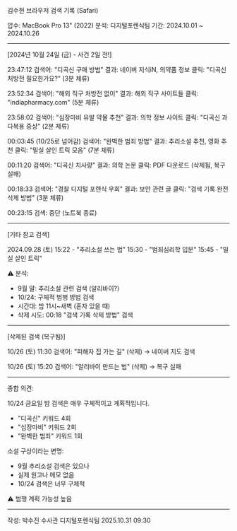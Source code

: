 김수현 브라우저 검색 기록 (Safari)

압수: MacBook Pro 13" (2022)
분석: 디지털포렌식팀
기간: 2024.10.01 ~ 2024.10.26

---

[2024년 10월 24일 (금) - 사건 2일 전!]

23:47:12
검색어: "디곡신 구매 방법"
결과: 네이버 지식iN, 의약품 정보
클릭: "디곡신 처방전 필요한가요?" (3분 체류)

23:52:34
검색어: "해외 직구 처방전 없이"
결과: 해외 직구 사이트들
클릭: "indiapharmacy.com" (5분 체류)

23:58:02
검색어: "심장마비 유발 약물 추천"
결과: 의학 정보 사이트
클릭: "디곡신 과다복용 증상" (2분 체류)

00:03:45 (10/25로 넘어감)
검색어: "완벽한 범죄 방법"
결과: 추리소설 추천, 영화 추천
클릭: "밀실 살인 트릭 모음" (7분 체류)

00:11:20
검색어: "디곡신 치사량"
결과: 의학 논문
클릭: PDF 다운로드 (삭제됨, 복구 실패)

00:18:33
검색어: "경찰 디지털 포렌식 우회"
결과: 보안 관련 글
클릭: "검색 기록 완전 삭제 방법" (3분 체류)

00:23:15
검색: 중단 (노트북 종료)

---

[기타 참고 검색]

2024.09.28 (토)
15:22 - "추리소설 쓰는 법"
15:30 - "범죄심리학 입문"
15:45 - "밀실 살인 트릭"

⚠️ 분석:
- 9월 말: 추리소설 관련 검색 (알리바이?)
- 10/24: 구체적 범행 방법 검색
- 시간대: 밤 11시~새벽 (혼자 있을 때)
- 삭제 시도: 00:18 "검색 기록 삭제 방법" 검색

---

[삭제된 검색 (복구됨)]

10/26 (토) 11:30
검색어: "피해자 집 가는 길" (삭제)
→ 네이버 지도 검색

10/26 (토) 15:20
검색어: "알리바이 만드는 법" (삭제)
→ 복구 실패

---

종합 의견:

10/24 금요일 밤 검색은 매우 구체적이고 계획적입니다.
- "디곡신" 키워드 4회
- "심장마비" 키워드 2회
- "완벽한 범죄" 키워드 1회

소설 구상이라는 변명:
- 9월 추리소설 검색은 있으나
- 실제 원고나 메모 없음
- 10/24 검색은 너무 구체적

⚠️ 범행 계획 가능성 높음

---
작성: 박수진 수사관
디지털포렌식팀
2025.10.31 09:30